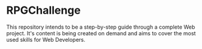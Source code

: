 # RPGChallenge
This repository intends to be a step-by-step guide through a complete Web project. It's content is being created on demand and aims to cover the most used skills for Web Developers.
